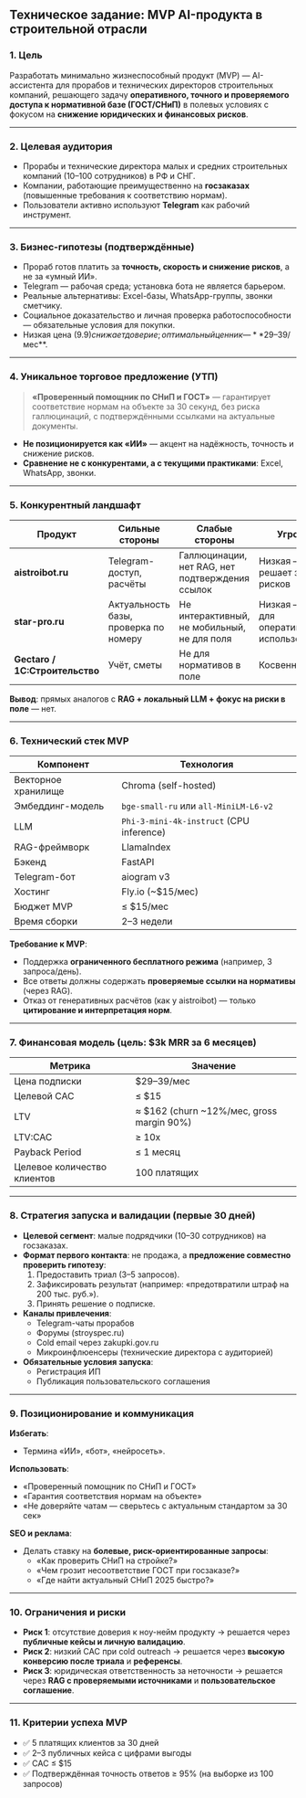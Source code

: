 ## **Техническое задание: MVP AI-продукта в строительной отрасли**

### **1. Цель**
Разработать минимально жизнеспособный продукт (MVP) — AI-ассистента для прорабов и технических директоров строительных компаний, решающего задачу **оперативного, точного и проверяемого доступа к нормативной базе (ГОСТ/СНиП)** в полевых условиях с фокусом на **снижение юридических и финансовых рисков**.

---

### **2. Целевая аудитория**
- Прорабы и технические директора малых и средних строительных компаний (10–100 сотрудников) в РФ и СНГ.
- Компании, работающие преимущественно на **госзаказах** (повышенные требования к соответствию нормам).
- Пользователи активно используют **Telegram** как рабочий инструмент.

---

### **3. Бизнес-гипотезы (подтверждённые)**
- Прораб готов платить за **точность, скорость и снижение рисков**, а не за «умный ИИ».
- Telegram — рабочая среда; установка бота не является барьером.
- Реальные альтернативы: Excel-базы, WhatsApp-группы, звонки сметчику.
- Социальное доказательство и личная проверка работоспособности — обязательные условия для покупки.
- Низкая цена ($9.9) снижает доверие; оптимальный ценник — **$29–39/мес**.

---

### **4. Уникальное торговое предложение (УТП)**
> **«Проверенный помощник по СНиП и ГОСТ»** — гарантирует соответствие нормам на объекте за 30 секунд, без риска галлюцинаций, с подтверждёнными ссылками на актуальные документы.

- **Не позиционируется как «ИИ»** — акцент на надёжность, точность и снижение рисков.
- **Сравнение не с конкурентами, а с текущими практиками**: Excel, WhatsApp, звонки.

---

### **5. Конкурентный ландшафт**
| Продукт | Сильные стороны | Слабые стороны | Угроза |
|--------|------------------|------------------|--------|
| **aistroibot.ru** | Telegram-доступ, расчёты | Галлюцинации, нет RAG, нет подтверждения ссылок | Низкая — не решает задачу рисков |
| **star-pro.ru** | Актуальность базы, проверка по номеру | Не интерактивный, не мобильный, не для поля | Низкая — не для оперативного использования |
| **Gectaro / 1С:Строительство** | Учёт, сметы | Не для нормативов в поле | Косвенная |

**Вывод**: прямых аналогов с **RAG + локальный LLM + фокус на риски в поле** — нет.

---

### **6. Технический стек MVP**
| Компонент | Технология |
|----------|-----------|
| Векторное хранилище | Chroma (self-hosted) |
| Эмбеддинг-модель | `bge-small-ru` или `all-MiniLM-L6-v2` |
| LLM | `Phi-3-mini-4k-instruct` (CPU inference) |
| RAG-фреймворк | LlamaIndex |
| Бэкенд | FastAPI |
| Telegram-бот | aiogram v3 |
| Хостинг | Fly.io (~$15/мес) |
| Бюджет MVP | ≤ $15/мес |
| Время сборки | 2–3 недели |

**Требование к MVP**:  
- Поддержка **ограниченного бесплатного режима** (например, 3 запроса/день).  
- Все ответы должны содержать **проверяемые ссылки на нормативы** (через RAG).  
- Отказ от генеративных расчётов (как у aistroibot) — только **цитирование и интерпретация норм**.

---

### **7. Финансовая модель (цель: $3k MRR за 6 месяцев)**
| Метрика | Значение |
|--------|---------|
| Цена подписки | $29–39/мес |
| Целевой CAC | ≤ $15 |
| LTV | ≈ $162 (churn ~12%/мес, gross margin 90%) |
| LTV:CAC | ≥ 10x |
| Payback Period | ≤ 1 месяц |
| Целевое количество клиентов | 100 платящих |

---

### **8. Стратегия запуска и валидации (первые 30 дней)**
- **Целевой сегмент**: малые подрядчики (10–30 сотрудников) на госзаказах.
- **Формат первого контакта**: не продажа, а **предложение совместно проверить гипотезу**:
  1. Предоставить триал (3–5 запросов).
  2. Зафиксировать результат (например: «предотвратили штраф на 200 тыс. руб.»).
  3. Принять решение о подписке.
- **Каналы привлечения**:
  - Telegram-чаты прорабов
  - Форумы (stroyspec.ru)
  - Cold email через zakupki.gov.ru
  - Микроинфлюенсеры (технические директора с аудиторией)
- **Обязательные условия запуска**:
  - Регистрация ИП
  - Публикация пользовательского соглашения

---

### **9. Позиционирование и коммуникация**
**Избегать**:  
- Термина «ИИ», «бот», «нейросеть».

**Использовать**:  
- «Проверенный помощник по СНиП и ГОСТ»  
- «Гарантия соответствия нормам на объекте»  
- «Не доверяйте чатам — сверьтесь с актуальным стандартом за 30 сек»

**SEO и реклама**:  
- Делать ставку на **болевые, риск-ориентированные запросы**:  
  - «Как проверить СНиП на стройке?»  
  - «Чем грозит несоответствие ГОСТ при госзаказе?»  
  - «Где найти актуальный СНиП 2025 быстро?»

---

### **10. Ограничения и риски**
- **Риск 1**: отсутствие доверия к ноу-нейм продукту → решается через **публичные кейсы и личную валидацию**.
- **Риск 2**: низкий CAC при cold outreach → решается через **высокую конверсию после триала** и **референсы**.
- **Риск 3**: юридическая ответственность за неточности → решается через **RAG с проверяемыми источниками** и **пользовательское соглашение**.

---

### **11. Критерии успеха MVP**
- ✅ 5 платящих клиентов за 30 дней  
- ✅ 2–3 публичных кейса с цифрами выгоды  
- ✅ CAC ≤ $15  
- ✅ Подтверждённая точность ответов ≥ 95% (на выборке из 100 запросов)
